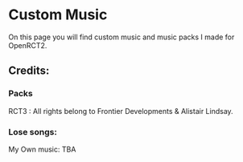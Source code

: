 # Custom Music

On this page you will find custom music and music packs I made for OpenRCT2. 

## Credits:
### Packs
RCT3 : All rights belong to Frontier Developments & Alistair Lindsay.

### Lose songs:
My Own music: TBA
